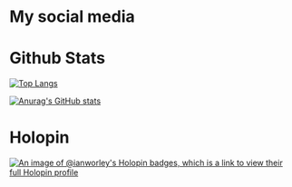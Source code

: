 


# My social media 



# Github Stats
[![Top Langs](https://github-readme-stats.vercel.app/api/top-langs/?username=IanWorley)](https://github.com/anuraghazra/github-readme-stats)

[![Anurag's GitHub stats](https://github-readme-stats.vercel.app/api?username=IanWorley&show_icons=true&theme=radical)](https://github.com/anuraghazra/github-readme-stats)

# Holopin

[![An image of @ianworley's Holopin badges, which is a link to view their full Holopin profile](https://holopin.me/ianworley)](https://holopin.io/@ianworley)

